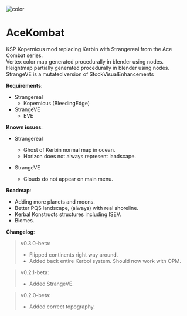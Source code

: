 ![color](https://i.imgur.com/Znt0oLe.png "color")  
# AceKombat  

KSP Kopernicus mod replacing Kerbin with Strangereal from the Ace Combat series.  
Vertex color map generated procedurally in blender using nodes.
Heightmap partially generated procedurally in blender using nodes.  
StrangeVE is a mutated version of StockVisualEnhancements

**Requirements**:  
 * Strangereal
     * Kopernicus (BleedingEdge)
 * StrangeVE
     * EVE

**Known issues**: 
  * Strangereal
     * Ghost of Kerbin normal map in ocean.
     * Horizon does not always represent landscape.
     
  * StrangeVE
     * Clouds do not appear on main menu.
 
 **Roadmap**:
  * Adding more planets and moons.
  * Better PQS landscape, (always) with real shoreline.
  * Kerbal Konstructs structures including ISEV.
  * Biomes.

  
**Changelog**:  
>v0.3.0-beta:   
>- Flipped continents right way around.
>- Added back entire Kerbol system. Should now work with OPM.


>v0.2.1-beta:   
>- Added StrangeVE.

>v0.2.0-beta:   
>- Added correct topography.

